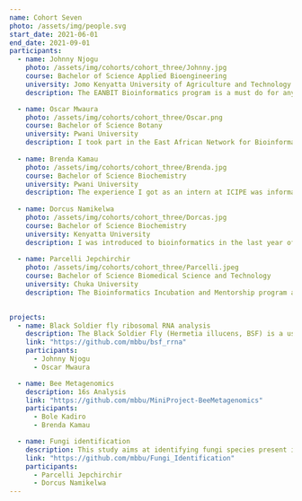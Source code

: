 ```yaml
---
name: Cohort Seven
photo: /assets/img/people.svg
start_date: 2021-06-01
end_date: 2021-09-01
participants:
  - name: Johnny Njogu
    photo: /assets/img/cohorts/cohort_three/Johnny.jpg
    course: Bachelor of Science Applied Bioengineering
    university: Jomo Kenyatta University of Agriculture and Technology
    description: The EANBIT Bioinformatics program is a must do for anyone who is serious about research. I came out from school green and I was not sure of how to approach the job market. I was not sure of what to expect or what my interests were. But this program  offered mentors like Dr. Caleb and Festus Nyasimi who guided me to discover my interest. I have finally found  something that I am passionate about. The program enabled me to be able to draw a roadmap to my future. I am not there yet but I am not where I was before joining the program and for this reason I am sincerely grateful to God for being chosen to go through it. Thank you EANBIT, ICIPE especially MBBU staff and my fellow interns for making my stay there memorable and for the skills that I have gained.

  - name: Oscar Mwaura
    photo: /assets/img/cohorts/cohort_three/Oscar.png
    course: Bachelor of Science Botany
    university: Pwani University
    description: I took part in the East African Network for Bioinformatics Training (EANBIT) and the Molecular Biology, Bioinformatics and Statistics Unit (MBBU)-organized Bioinformatics Incubation and Mentorship program from June to September 2021 at the icipe. The program provided me with a once-in-a-lifetime chance to learn more about a variety of topics I found challenging in genomics and bioinformatics, gained access to a wealth of resources, forged connections, and honed my programming and analysis skills in an effort to hone my abilities in anticipation of a future career in plant genomics. Because the program was very adaptable and permitted interns to access learning resources for independent study and participate in training sessions with  surpivisor and trainer Dr. Caleb Kibet, Festus Nyasimi respectively , I was able to focus on my weak areas.I was able to connect with other interns as well scientists from different discourse communities within the bioinformatics industry thanks to the program's collaborative nature, which helped me study and comprehend theoretical concepts in a fresh approach. By the end of the four-month experience, I had accomplished my objectives and improved my proficiency in several programming languages and bioinformatics genomic analysis. To sum it up, lemmi say, it was a really thorough and entertaining training.
    
  - name: Brenda Kamau
    photo: /assets/img/cohorts/cohort_three/Brenda.jpg
    course: Bachelor of Science Biochemistry
    university: Pwani University
    description: The experience I got as an intern at ICIPE was informative and educational. I was introduced to the culture of problem solving and critical thinking. My expectations for the internship were to be able to analyze genomic data and get to learn programming languages. The expectations were met when I was taught Python and I got to work on a mini project which gave me exposure to analyze genomic data. During the internship I got to improve my interpersonal skills through collaborating on a mini project, presenting in a journal club and weekly meetings and code reviews. I interacted with Bioinformaticians at ICIPE who motivated and also mentored me into the field of Bioinformatics. Many thanks to our instructors during the internship Dr Caleb Kibet and Festus Nyasimi for teaching and supervising.
    
  - name: Dorcus Namikelwa
    photo: /assets/img/cohorts/cohort_three/Dorcas.jpg
    course: Bachelor of Science Biochemistry
    university: Kenyatta University
    description: I was introduced to bioinformatics in the last year of my undergraduate studies. This motivated me to apply for the EANBIT bioinformatics internship at icipe to further my experience in this exciting field. The program equipped me with better communication and presentation skills through mandatory participation on science journal clubs and progress meetings.  I really appreciated the holistic approach used by the trainers where we worked collaboratively with real life data and performed bioinformatics analysis and explored different platforms. I look forward to put skills acquired to use and pursue a career in bioinformatics.
    
  - name: Parcelli Jepchirchir
    photo: /assets/img/cohorts/cohort_three/Parcelli.jpeg
    course: Bachelor of Science Biomedical Science and Technology
    university: Chuka University
    description: The Bioinformatics Incubation and Mentorship program at icipe was eye opening for me. I got to discover my love for genomic data analysis. I found the act of taking genomic data, fasta format and transforming it to beautiful meaningful plots quite intriguing .I joined the program with very little experience of Bioinformatics and within the four months got to learn hands on and successfully delivered a mini-project on taxonomic classification of fungal species. The beauty of the internship was the collaborative spirit, positive environment and the growth mentality fostered by the great team at icipe. The program is tailored in a way that allows collaborative peer learning. We were paired to work on the mini-project this allowed us to leverage on our strengths to successfully deliver on the project. The weekly updates, journal clubs and the roadmap truly pushed us to having a growth mindset and to keep learning every day. Learning in an environment with no judgment and a great support from my supervisors,peers and the EANBit fellows was truly fulfilling. I am grateful to  EANBit ,Dr. Dan Masiga, Karen Wambui , Dr. Caleb Kibet, Mr. Festus Nyasimi , EANBit fellows together with the Cohort 3 group. It was a great honor to be part of this amazing program. I now continue with my pursuit of gaining mastery in Bioinformatics and to eventually be able to solve the disease burden in Africa.

    
projects:
  - name: Black Soldier fly ribosomal RNA analysis
    description: The Black Soldier Fly (Hermetia illucens, BSF) is a useful tool in valorising organic biomass and other biodegradable wastes. In this study, the BSF larvae were bred under different diets selected based on increasing lignocellulose content. These diets were processed chicken feed (CF), chicken manure (CM), Brewer’s spent grain (BSG), and Water Hyacinth (WH). An additional diet Feed Mix (FM), consisting of the four diets in equal proportions was also incorporated. The different metatranscriptomes were sequenced using the PCR-cDNA approach on the ONT MinION platform. While the work, using ONT, aimed to identify and functionally characterise lignocellulosic biomass-degrading microbes, the mRNA enrichment protocol still retained some rRNAs, which were filtered out using SortMeRNA (Kopylova et al., 2012).
    link: "https://github.com/mbbu/bsf_rrna"
    participants:
      - Johnny Njogu
      - Oscar Mwaura

  - name: Bee Metagenomics
    description: 16s Analysis
    link: "https://github.com/mbbu/MiniProject-BeeMetagenomics"
    participants:
      - Bole Kadiro
      - Brenda Kamau

  - name: Fungi identification
    description: This study aims at identifying fungi species present in the beehives across Madagascar, Zanzibar, Tanzania, Ethiopia and Kenya. You can find a better description of the project plan here. This will be using ITS2-4 data collected from these regions using metabarcoding.
    link: "https://github.com/mbbu/Fungi_Identification"
    participants:
      - Parcelli Jepchirchir
      - Dorcus Namikelwa
---
```

